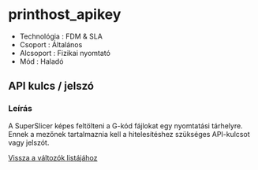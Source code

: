 # printhost\_apikey

* Technológia : FDM & SLA
* Csoport : Általános
* Alcsoport : Fizikai nyomtató
* Mód : Haladó

## API kulcs / jelszó

### Leírás

A SuperSlicer képes feltölteni a G-kód fájlokat egy nyomtatási tárhelyre. Ennek a mezőnek tartalmaznia kell a hitelesítéshez szükséges API-kulcsot vagy jelszót.

[Vissza a változók listájához](/)

